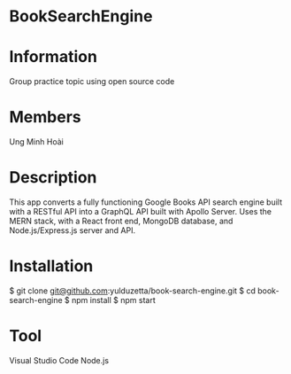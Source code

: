 # BookSearchEngine

# Information
Group practice topic using open source code

# Members
Ung Minh Hoài

# Description
This app converts a fully functioning Google Books API search engine built with a RESTful API into a GraphQL API built with Apollo Server. Uses the MERN stack, with a React front end, MongoDB database, and Node.js/Express.js server and API.

# Installation
$ git clone git@github.com:yulduzetta/book-search-engine.git
$ cd book-search-engine
$ npm install
$ npm start

# Tool 
Visual Studio Code
Node.js
